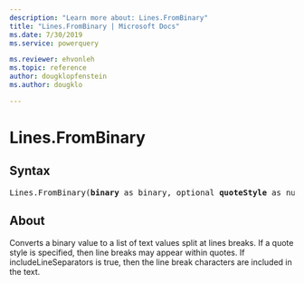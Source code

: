 ```yaml
---
description: "Learn more about: Lines.FromBinary"
title: "Lines.FromBinary | Microsoft Docs"
ms.date: 7/30/2019
ms.service: powerquery

ms.reviewer: ehvonleh
ms.topic: reference
author: dougklopfenstein
ms.author: dougklo

---
```

# Lines.FromBinary

## Syntax

<pre>
Lines.FromBinary(<b>binary</b> as binary, optional <b>quoteStyle</b> as nullable number, optional <b>includeLineSeparators</b> as nullable logical, optional <b>encoding</b> as nullable number) as list
</pre>

## About
Converts a binary value to a list of text values split at lines breaks. If a quote style is specified, then line breaks may appear within quotes. If includeLineSeparators is true, then the line break characters are included in the text.
